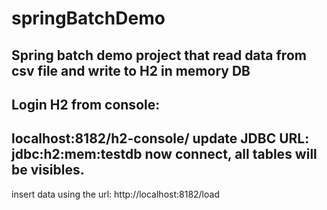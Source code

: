 # springBatchDemo
Spring batch demo project that read data from csv file and write to H2 in memory DB
------
Login H2 from console:
--
localhost:8182/h2-console/
update JDBC URL: jdbc:h2:mem:testdb
now connect, all tables will be visibles.
---
insert data using the url: http://localhost:8182/load

